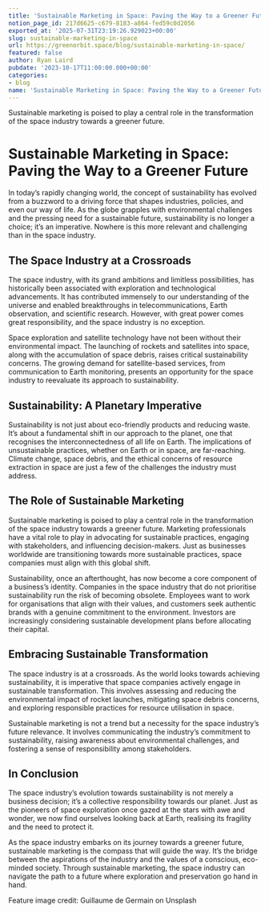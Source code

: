 ```yaml
---
title: 'Sustainable Marketing in Space: Paving the Way to a Greener Future'
notion_page_id: 217d6625-c679-8183-a864-fed59c0d2056
exported_at: '2025-07-31T23:19:26.929023+00:00'
slug: sustainable-marketing-in-space
url: https://greenorbit.space/blog/sustainable-marketing-in-space/
featured: false
author: Ryan Laird
pubdate: '2023-10-17T11:00:00.000+00:00'
categories:
- blog
name: 'Sustainable Marketing in Space: Paving the Way to a Greener Future'
---
```


Sustainable marketing is poised to play a central role in the transformation of the space industry towards a greener future. 

# Sustainable Marketing in Space: Paving the Way to a Greener Future

In today’s rapidly changing world, the concept of sustainability has evolved from a buzzword to a driving force that shapes industries, policies, and even our way of life. As the globe grapples with environmental challenges and the pressing need for a sustainable future, sustainability is no longer a choice; it’s an imperative. Nowhere is this more relevant and challenging than in the space industry.

## The Space Industry at a Crossroads

The space industry, with its grand ambitions and limitless possibilities, has historically been associated with exploration and technological advancements. It has contributed immensely to our understanding of the universe and enabled breakthroughs in telecommunications, Earth observation, and scientific research. However, with great power comes great responsibility, and the space industry is no exception.

Space exploration and satellite technology have not been without their environmental impact. The launching of rockets and satellites into space, along with the accumulation of space debris, raises critical sustainability concerns. The growing demand for satellite-based services, from communication to Earth monitoring, presents an opportunity for the space industry to reevaluate its approach to sustainability.

## Sustainability: A Planetary Imperative

Sustainability is not just about eco-friendly products and reducing waste. It’s about a fundamental shift in our approach to the planet, one that recognises the interconnectedness of all life on Earth. The implications of unsustainable practices, whether on Earth or in space, are far-reaching. Climate change, space debris, and the ethical concerns of resource extraction in space are just a few of the challenges the industry must address.

## The Role of Sustainable Marketing

Sustainable marketing is poised to play a central role in the transformation of the space industry towards a greener future. Marketing professionals have a vital role to play in advocating for sustainable practices, engaging with stakeholders, and influencing decision-makers. Just as businesses worldwide are transitioning towards more sustainable practices, space companies must align with this global shift.

Sustainability, once an afterthought, has now become a core component of a business’s identity. Companies in the space industry that do not prioritise sustainability run the risk of becoming obsolete. Employees want to work for organisations that align with their values, and customers seek authentic brands with a genuine commitment to the environment. Investors are increasingly considering sustainable development plans before allocating their capital.

## Embracing Sustainable Transformation

The space industry is at a crossroads. As the world looks towards achieving sustainability, it is imperative that space companies actively engage in sustainable transformation. This involves assessing and reducing the environmental impact of rocket launches, mitigating space debris concerns, and exploring responsible practices for resource utilisation in space.

Sustainable marketing is not a trend but a necessity for the space industry’s future relevance. It involves communicating the industry’s commitment to sustainability, raising awareness about environmental challenges, and fostering a sense of responsibility among stakeholders.

## In Conclusion

The space industry’s evolution towards sustainability is not merely a business decision; it’s a collective responsibility towards our planet. Just as the pioneers of space exploration once gazed at the stars with awe and wonder, we now find ourselves looking back at Earth, realising its fragility and the need to protect it.

As the space industry embarks on its journey towards a greener future, sustainable marketing is the compass that will guide the way. It’s the bridge between the aspirations of the industry and the values of a conscious, eco-minded society. Through sustainable marketing, the space industry can navigate the path to a future where exploration and preservation go hand in hand.

Feature image credit: Guillaume de Germain on Unsplash